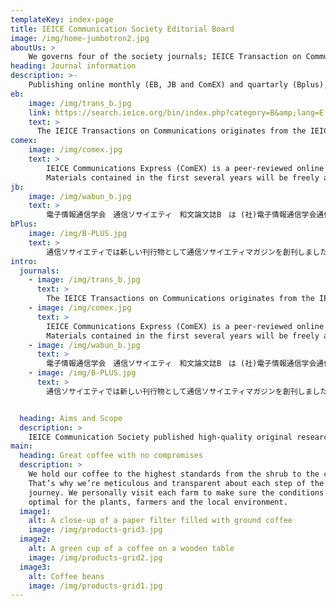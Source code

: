 ```yaml
---
templateKey: index-page
title: IEICE Communication Society Editorial Board
image: /img/home-jumbotron2.jpg
aboutUs: >
    We governs four of the society journals; IEICE Transaction on Communications (EB), IEICE Transactions on Communications (Japanese Edition, JB), IEICE Communications Express (ComEX), and IEICE Bplus (Communication Society Magazine).
heading: Journal information
description: >-
    Publishing online monthly (EB, JB and ComEX) and quartarly (Bplus), our journals are intereseted in the best research from across the field of communicaiton engineering.  All editorial decisions are made by a team of top researchers.
eb:
    image: /img/trans_b.jpg
    link: https://search.ieice.org/bin/index.php?category=B&amp;lang=E
    text: >
      The IEICE Transactions on Communications originates from the IEICE Transactions (Japanese language) that started in 1918, and took the current form in 1991 as one of the four English-language Transactions. It receives about 600 paper-submissions every year, of which over 60 percent come from countries outside Japan. Among those contributions, only high quality and outstanding papers are published on a monthly basis. The peer-review process is careful but yet efficient; it typically takes less than 12 months from submission to publication.
comex:
    image: /img/comex.jpg
    text: >
        IEICE Communications Express (ComEX) is a peer-reviewed online letter journal published by the Institute of Electronics, Information and Communication Engineers (IEICE) and edited by the IEICE Communications Society. ComEX covers the entire field of communications. ComEX is a medium where researchers provide and exchange new topics easily and in a timely manner.
        Materials contained in the first several years will be freely available for anyone to read, download, or print from the journal web site.
jb:
    image: /img/wabun_b.jpg
    text: >
        電子情報通信学会　通信ソサイエティ　和文論文誌B　は (社)電子情報通信学会通信ソサエティが発行する和文論文誌です． 本論文誌の対象分野は次のとおりです． 【基盤】基礎理論，電子通信エネルギー，伝送方式・機器 【光】光ファイバ，光ファイバ伝送 【ネットワーク】ネットワークシステム，ネットワーク，インターネット，ネットワーク管理・ オペレーション 【無線】アンテナ・伝搬，電磁環境・EMC，無線通信技術，地上無線通信，放送技術，衛星通信 【無線システム】計測，探査，航行・誘導・制御方式，宇宙利用システム 【マルチメディアシステム】マルチメディアシステム 全ての論文は論文誌編集委員会による査読審査の結果，採録となった論文です．
bPlus:
    image: /img/B-PLUS.jpg
    text: >
        通信ソサイエティでは新しい刊行物として通信ソサイエティマガジンを創刊しました．学会は今までには論文，技術報告，書籍，会誌（現在の学会誌）等で会員の皆様に電子情報通信分野の情報をお届けしてまいりました．論文，技術報告（以下論文等）は会員の最新の研究成果を皆様に提供しているため，発表，議論の場と情報提供の場の機能を同時に果たしていることになります．書籍は学問・技術を体系的にまとめたものです．これに対して，会誌は最新の技術動向の提供，学会活動の紹介を目的としております．本学会が担当している学問，技術分野は我が国産業ほとんど全てで応用されている広い分野です．このため会誌だけで最新技術動向の提供するのは困難になりつつあり，商業誌の方が対象分野を細分化して技術情報を提供しているケースも見られます．通信ソサイエティではこのような現状を考慮して，マガジン発行の検討を開始しました．マガジンはIEEEのソサイエティ誌をモデルとしておりますが，委員会ではそれにとらわれることなく，精力的に新しいコンセプトを議論し、皆様にお届けします。
intro:
  journals:
    - image: /img/trans_b.jpg
      text: >
        The IEICE Transactions on Communications originates from the IEICE Transactions (Japanese language) that started in 1918, and took the current form in 1991 as one of the four English-language Transactions. It receives about 600 paper-submissions every year, of which over 60 percent come from countries outside Japan. Among those contributions, only high quality and outstanding papers are published on a monthly basis. The peer-review process is careful but yet efficient; it typically takes less than 12 months from submission to publication.
    - image: /img/comex.jpg
      text: >
        IEICE Communications Express (ComEX) is a peer-reviewed online letter journal published by the Institute of Electronics, Information and Communication Engineers (IEICE) and edited by the IEICE Communications Society. ComEX covers the entire field of communications. ComEX is a medium where researchers provide and exchange new topics easily and in a timely manner.
        Materials contained in the first several years will be freely available for anyone to read, download, or print from the journal web site.
    - image: /img/wabun_b.jpg
      text: >
        電子情報通信学会　通信ソサイエティ　和文論文誌B　は (社)電子情報通信学会通信ソサエティが発行する和文論文誌です． 本論文誌の対象分野は次のとおりです． 【基盤】基礎理論，電子通信エネルギー，伝送方式・機器 【光】光ファイバ，光ファイバ伝送 【ネットワーク】ネットワークシステム，ネットワーク，インターネット，ネットワーク管理・ オペレーション 【無線】アンテナ・伝搬，電磁環境・EMC，無線通信技術，地上無線通信，放送技術，衛星通信 【無線システム】計測，探査，航行・誘導・制御方式，宇宙利用システム 【マルチメディアシステム】マルチメディアシステム 全ての論文は論文誌編集委員会による査読審査の結果，採録となった論文です．
    - image: /img/B-PLUS.jpg
      text: >
        通信ソサイエティでは新しい刊行物として通信ソサイエティマガジンを創刊しました．学会は今までには論文，技術報告，書籍，会誌（現在の学会誌）等で会員の皆様に電子情報通信分野の情報をお届けしてまいりました．論文，技術報告（以下論文等）は会員の最新の研究成果を皆様に提供しているため，発表，議論の場と情報提供の場の機能を同時に果たしていることになります．書籍は学問・技術を体系的にまとめたものです．これに対して，会誌は最新の技術動向の提供，学会活動の紹介を目的としております．本学会が担当している学問，技術分野は我が国産業ほとんど全てで応用されている広い分野です．このため会誌だけで最新技術動向の提供するのは困難になりつつあり，商業誌の方が対象分野を細分化して技術情報を提供しているケースも見られます．通信ソサイエティではこのような現状を考慮して，マガジン発行の検討を開始しました．マガジンはIEEEのソサイエティ誌をモデルとしておりますが，委員会ではそれにとらわれることなく，精力的に新しいコンセプトを議論し、皆様にお届けします。


  heading: Aims and Scope
  description: >
    IEICE Communication Society published high-quality original research and development in a wide range of topics in communication.   
main:
  heading: Great coffee with no compromises
  description: >
    We hold our coffee to the highest standards from the shrub to the cup.
    That’s why we’re meticulous and transparent about each step of the coffee’s
    journey. We personally visit each farm to make sure the conditions are
    optimal for the plants, farmers and the local environment.
  image1:
    alt: A close-up of a paper filter filled with ground coffee
    image: /img/products-grid3.jpg
  image2:
    alt: A green cup of a coffee on a wooden table
    image: /img/products-grid2.jpg
  image3:
    alt: Coffee beans
    image: /img/products-grid1.jpg
---
```

